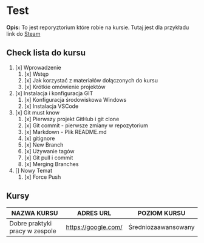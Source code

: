# Test
**Opis:** To jest reporyztorium które robie na kursie. Tutaj jest dla przykładu link do [Steam](https://store.steampowered.com/)

## Check lista do kursu

1. [x] Wprowadzenie  
    1. [x] Wstęp  
    2. [x] Jak korzystać z materiałów dołączonych do kursu  
    3. [x] Krótkie omówienie projektów  
2. [x] Instalacja i konfiguracja GIT  
    1. [x] Konfiguracja środowiskowa Windows  
    2. [x] Instalacja VSCode  
3. [x]  Git must know  
    1. [x] Pierwszy projekt GitHub i git clone  
    2. [x] Git commit - pierwsze zmiany w repozytorium  
    3. [x] Markdown - Plik README.md
    4. [x] gitignore
    5. [x] New Branch
    6. [x] Używanie tagów
    7. [x] Git pull i commit
    8. [x] Merging Branches
4. [] Nowy Temat
    1. [x] Force Push

## Kursy

| NAZWA KURSU | ADRES URL | POZIOM KURSU |
| ----------- | --------- | ------------ |
| Dobre praktyki pracy w zespole | https://google.com/| Średniozaawansowany |
